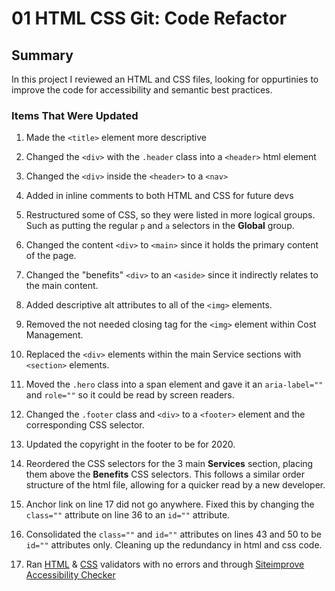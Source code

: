 # 01 HTML CSS Git: Code Refactor

## Summary 
In this project I reviewed an HTML and CSS files, looking for oppurtinies to improve the code for accessibility and semantic best practices. 

### Items That Were Updated

1. Made the `<title>` element more descriptive

2. Changed the `<div>` with the `.header` class into a `<header>` html element 

3. Changed the `<div>` inside the `<header>` to a `<nav>`

4. Added in inline comments to both HTML and CSS for future devs 

5. Restructured some of CSS, so they were listed in more logical groups. Such as putting the regular `p` and `a` selectors in the **Global** group. 

6. Changed the content `<div>` to `<main>` since it holds the primary content of the page. 

7. Changed the "benefits" `<div>` to an `<aside>` since it indirectly relates to the main content.  

8. Added descriptive alt attributes to all of the `<img>` elements. 

9. Removed the not needed closing tag for the `<img>` element within Cost Management.

10. Replaced the `<div>` elements within the main Service sections with `<section>` elements. 

11. Moved the `.hero` class into a span element and gave it an `aria-label=""` and `role=""` so it could be read by screen readers. 

12. Changed the `.footer` class and `<div>` to a `<footer>` element and the corresponding CSS selector.

13. Updated the copyright in the footer to be for 2020. 

14. Reordered the CSS selectors for the 3 main **Services** section, placing them above the **Benefits** CSS selectors. This follows a similar order structure of the html file, allowing for a quicker read by a new developer. 

15. Anchor link on line 17 did not go anywhere. Fixed this by changing the `class=""` attribute on line 36 to an `id=""` attribute.

16. Consolidated the `class=""` and `id=""` attributes on lines 43 and 50 to be `id=""` attributes only. Cleaning up the redundancy in html and css code. 

17. Ran [HTML](https://take.ms/Hfwvz) & [CSS](https://take.ms/Zv71o) validators with no errors and through [Siteimprove Accessibility Checker](https://chrome.google.com/webstore/detail/siteimprove-accessibility/efcfolpjihicnikpmhnmphjhhpiclljc)